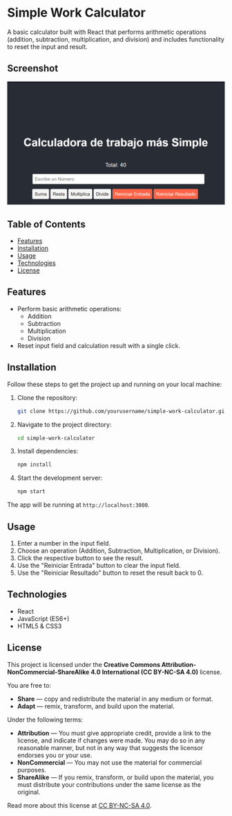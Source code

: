 # Simple Work Calculator

A basic calculator built with React that performs arithmetic operations (addition, subtraction, multiplication, and division) and includes functionality to reset the input and result.

## Screenshot

![App Screenshot](./assets/screenshot.png)

## Table of Contents

- [Features](#features)
- [Installation](#installation)
- [Usage](#usage)
- [Technologies](#technologies)
- [License](#license)


## Features

- Perform basic arithmetic operations:
  - Addition
  - Subtraction
  - Multiplication
  - Division
- Reset input field and calculation result with a single click.

## Installation

Follow these steps to get the project up and running on your local machine:

1. Clone the repository:

   ```bash
   git clone https://github.com/yourusername/simple-work-calculator.git
   ```

2. Navigate to the project directory:

   ```bash
   cd simple-work-calculator
   ```

3. Install dependencies:

   ```bash
   npm install
   ```

4. Start the development server:

   ```bash
   npm start
   ```

The app will be running at `http://localhost:3000`.

## Usage

1. Enter a number in the input field.
2. Choose an operation (Addition, Subtraction, Multiplication, or Division).
3. Click the respective button to see the result.
4. Use the "Reiniciar Entrada" button to clear the input field.
5. Use the "Reiniciar Resultado" button to reset the result back to 0.

## Technologies

- React
- JavaScript (ES6+)
- HTML5 & CSS3

## License

This project is licensed under the **Creative Commons Attribution-NonCommercial-ShareAlike 4.0 International (CC BY-NC-SA 4.0)** license.

You are free to:

- **Share** — copy and redistribute the material in any medium or format.
- **Adapt** — remix, transform, and build upon the material.

Under the following terms:

- **Attribution** — You must give appropriate credit, provide a link to the license, and indicate if changes were made. You may do so in any reasonable manner, but not in any way that suggests the licensor endorses you or your use.
- **NonCommercial** — You may not use the material for commercial purposes.
- **ShareAlike** — If you remix, transform, or build upon the material, you must distribute your contributions under the same license as the original.

Read more about this license at [CC BY-NC-SA 4.0](https://creativecommons.org/licenses/by-nc-sa/4.0/).
